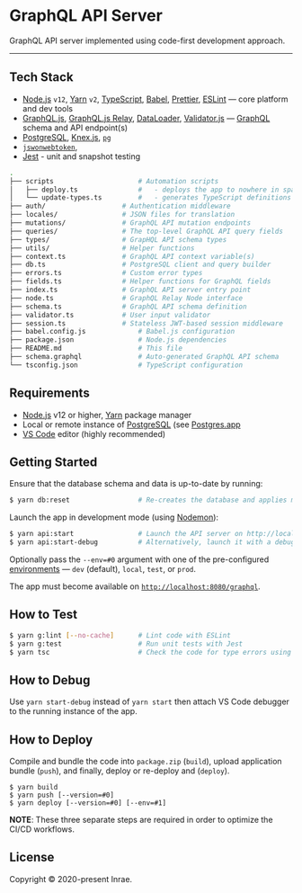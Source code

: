 # GraphQL API Server

GraphQL API server implemented using code-first development approach.

---

## Tech Stack

- [Node.js](https://nodejs.org/) `v12`, [Yarn](https://yarnpkg.com/) `v2`, [TypeScript](https://www.typescriptlang.org/), [Babel](https://babeljs.io/), [Prettier](https://prettier.io/), [ESLint](https://eslint.org/) — core platform and dev tools
- [GraphQL.js](https://github.com/graphql/graphql-js), [GraphQL.js Relay](https://github.com/graphql/graphql-relay-js), [DataLoader](https://github.com/graphql/dataloader), [Validator.js](https://github.com/validatorjs/validator.js) — [GraphQL](https://graphql.org/) schema and API endpoint(s)
- [PostgreSQL](https://www.postgresql.org/), [Knex.js](https://knexjs.org/), [`pg`](https://node-postgres.com/)
- [`jswonwebtoken`](https://github.com/auth0/node-jsonwebtoken),
- [Jest](https://jestjs.io/) - unit and snapshot testing

```bash
.
├── scripts                     # Automation scripts
│   ├── deploy.ts               #   - deploys the app to nowhere in space
│   └── update-types.ts         #   - generates TypeScript definitions
├── auth/                   # Authentication middleware
├── locales/                # JSON files for translation
├── mutations/              # GraphQL API mutation endpoints
├── queries/                # The top-level GraphQL API query fields
├── types/                  # GrapHQL API schema types
├── utils/                  # Helper functions
├── context.ts              # GraphQL API context variable(s)
├── db.ts                   # PostgreSQL client and query builder
├── errors.ts               # Custom error types
├── fields.ts               # Helper functions for GraphQL fields
├── index.ts                # GraphQL API server entry point
├── node.ts                 # GraphQL Relay Node interface
├── schema.ts               # GraphQL API schema definition
├── validator.ts            # User input validator
├── session.ts              # Stateless JWT-based session middleware
├── babel.config.js             # Babel.js configuration
├── package.json                # Node.js dependencies
├── README.md                   # This file
├── schema.graphql              # Auto-generated GraphQL API schema
└── tsconfig.json               # TypeScript configuration
```

## Requirements

- [Node.js](https://nodejs.org/) v12 or higher, [Yarn](https://yarnpkg.com/) package manager
- Local or remote instance of [PostgreSQL](https://www.postgresql.org/) (see [Postgres.app](https://postgresapp.com/)
- [VS Code](https://code.visualstudio.com/) editor (highly recommended)

## Getting Started

Ensure that the database schema and data is up-to-date by running:

```bash
$ yarn db:reset                 # Re-creates the database and applies migrations and seeds
```

Launch the app in development mode (using [Nodemon](https://github.com/remy/nodemon)):

```bash
$ yarn api:start                # Launch the API server on http://localhost:8080/
$ yarn api:start-debug          # Alternatively, launch it with a debugger (chrome inspector)
```

Optionally pass the `--env=#0` argument with one of the pre-configured
[environments](../env) — `dev` (default), `local`, `test`, or `prod`.

The app must become available on [`http://localhost:8080/graphql`](http://localhost:8080/graphql).

## How to Test

```bash
$ yarn g:lint [--no-cache]      # Lint code with ESLint
$ yarn g:test                   # Run unit tests with Jest
$ yarn tsc                      # Check the code for type errors using TypeScript
```

## How to Debug

Use `yarn start-debug` instead of `yarn start` then attach VS Code debugger to
the running instance of the app.

## How to Deploy

Compile and bundle the code into `package.zip` (`build`), upload application
bundle (`push`), and finally, deploy or re-deploy and (`deploy`).

```
$ yarn build
$ yarn push [--version=#0]
$ yarn deploy [--version=#0] [--env=#1]
```

**NOTE**: These three separate steps are required in order to optimize the CI/CD
workflows.

## License

Copyright © 2020-present Inrae.
